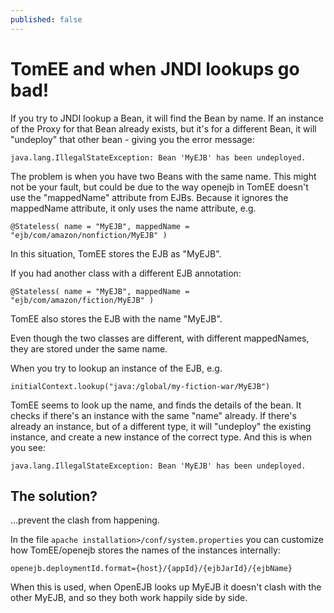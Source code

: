 ```yaml
---
published: false
---
```


# TomEE and when JNDI lookups go bad!

If you try to JNDI lookup a Bean, it will find the Bean by name.  If an instance of the Proxy for that Bean already exists, but it's for a different Bean, it will "undeploy" that other bean - giving you the error message: 

	java.lang.IllegalStateException: Bean 'MyEJB' has been undeployed.

The problem is when you have two Beans with the same name.  This might not be your fault, but could be due to the way openejb in TomEE doesn't use the "mappedName" attribute from EJBs.  Because it ignores the mappedName attribute, it only uses the name attribute, e.g.

	@Stateless( name = "MyEJB", mappedName = "ejb/com/amazon/nonfiction/MyEJB" )

In this situation, TomEE stores the EJB as "MyEJB".

If you had another class with a different EJB annotation:

	@Stateless( name = "MyEJB", mappedName = "ejb/com/amazon/fiction/MyEJB" )

TomEE also stores the EJB with the name "MyEJB".

Even though the two classes are different, with different mappedNames, they are stored under the same name.

When you try to lookup an instance of the EJB, e.g.

	initialContext.lookup("java:/global/my-fiction-war/MyEJB")

TomEE seems to look up the name, and finds the details of the bean.  It checks if there's an instance with the same "name" already.  If there's already an instance, but of a different type, it will "undeploy" the existing instance, and create a new instance of the correct type.  And this is when you see:

	java.lang.IllegalStateException: Bean 'MyEJB' has been undeployed.

## The solution?

...prevent the clash from happening.

In the file `apache installation>/conf/system.properties` you can customize how TomEE/openejb stores the names of the instances internally:

	openejb.deploymentId.format={host}/{appId}/{ejbJarId}/{ejbName}

When this is used, when OpenEJB looks up MyEJB it doesn't clash with the other MyEJB, and so they both work happily side by side.
